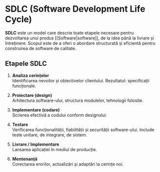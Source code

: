# SDLC (Software Development Life Cycle)

**SDLC** este un model care descrie toate etapele necesare pentru dezvoltarea unui produs [[Software|software]], de la idee până la livrare și întreținere. Scopul este de a oferi o abordare structurată și eficientă pentru construirea de software de calitate.

## Etapele SDLC

1. **Analiza cerințelor**  
   Identificarea nevoilor și obiectivelor clientului. Rezultatul: specificații funcționale.

2. **Proiectare (design)**  
   Arhitectura software-ului, structura modulelor, tehnologii folosite.

3. **Implementare (codare)**  
   Scrierea efectivă a codului conform designului.

4. **Testare**  
   Verificarea funcționalității, fiabilității și securității software-ului. Include teste unitare, de integrare, de sistem.

5. **Livrare / Implementare**  
   Lansarea aplicației în mediul de producție.

6. **Mentenanță**  
   Corectarea erorilor, actualizări și adaptări la cerințe noi.